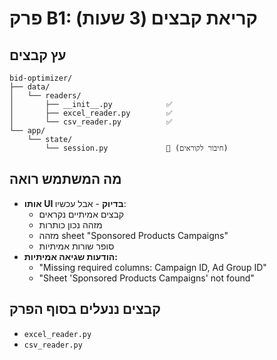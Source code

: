 # פרק B1: קריאת קבצים (3 שעות)

## עץ קבצים
```
bid-optimizer/
├── data/
│   └── readers/
│       ├── __init__.py            ✅
│       ├── excel_reader.py        ✅
│       └── csv_reader.py          ✅
└── app/
    └── state/
        └── session.py             🔄 (חיבור לקוראים)
```

## מה המשתמש רואה
- **אותו UI בדיוק** - אבל עכשיו:
  - קבצים אמיתיים נקראים
  - מזהה נכון כותרות
  - מזהה sheet "Sponsored Products Campaigns"
  - סופר שורות אמיתיות
- **הודעות שגיאה אמיתיות:**
  - "Missing required columns: Campaign ID, Ad Group ID"
  - "Sheet 'Sponsored Products Campaigns' not found"

## קבצים ננעלים בסוף הפרק
- `excel_reader.py`
- `csv_reader.py`